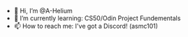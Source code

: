 - 👋 Hi, I’m @A-Helium
- 🌱 I’m currently learning: CS50/Odin Project Fundementals
- 📫 How to reach me: I've got a Discord! (asmc101)

<!---
A-Helium/A-Helium is a ✨ special ✨ repository because its `README.md` (this file) appears on your GitHub profile.
You can click the Preview link to take a look at your changes.
--->
